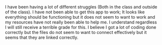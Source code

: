 I have been having a lot of different struggles (Both in the class and outside of the class). I have not been able to get this app to work; It looks like everything should be functioning but it does not seem to want to work and my resources have not really been able to help me. I understand regardless I will still receive a terrible grade for this. I believe I got a lot of coding done correctly but the files do not seem to want to connect effectively but it seems that they are linked correctly.
